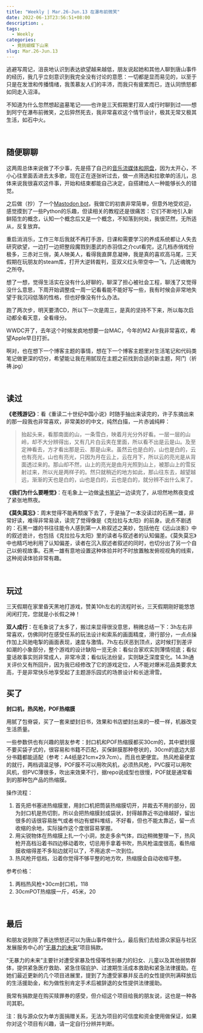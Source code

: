 ```yaml
---
title: "Weekly | Mar.26-Jun.13 在瀑布前微笑"
date: 2022-06-13T23:56:51+08:00
description: 。
tags:
  - Weekly
categories:
  - 竟挑蝴蝶下山来
slug: Mar.26-Jun.13
---
```




逃避写周记，沮丧地认识到表达欲望越来越低，朋友说起她和其他人聊到唐山事件的经历，我几乎立刻意识到我完全没有讨论的意愿：一切都是显而易见的，以至于只是在发泄和传播情绪，我羡慕友人们的丰沛，而我只有疲累而已，连认同愤怒都如同走入沼泽。

不知道为什么忽然想起盗墓笔记——也许是三天假期里打双人成行时聊到过——想到阿宁在瀑布前微笑，之后猝然死去，我非常喜欢这个情节设计，极其无常又极其生活，如石中火。

<br>



## 随便聊聊

这两周总体来说做了不少事，先是搭了自己的[音乐流媒体和网盘](https://mantyke.icu/2022/cloudreve-navidrome/)，因为太开心，不小心往里面丢进去太多歌，现在正在逐张听过去，做一点筛选和拉歌单的活儿，总体来说我很喜欢这件事，开始和结束都能自己决定，自搭建给人一种能够长久的错觉。

之后做（抄）了一个[Mastodon bot](https://mantyke.icu/2022/dontworry-bot/)，我做它的初衷非常简单，但意外地受欢迎，感觉摸到了一些Python的乐趣，但读相关的教程还是很痛苦：它们不断地引入新鲜陌生的概念，认知一个概念后又是一个概念，不知落到何处，我很茫然，无所适从，反复放弃。

重启消消乐，工作三年后我就不再打手游，日课和需要学习的养成系统都让人失去研究欲望，一边打一边把整段魔戮到墨武的赤羽信之介cut看完，这几档赤俏戏份极多，三赤对三俏，美人映美人，看得我直屏息凝神，我是真的喜欢高马尾，三天假期在玩朋友的steam库，打开大逆转裁判，亚双义红头带空中一飞，几近魂魄为之所夺。

想了一想，觉得生活实在没有什么好聊的，聊深了担心被社会工程，聊浅了又觉得没什么意思，下周开始调整成一周一记看看能不能好写一些，我有时候会非常地失望于我沉闷低落的性格，但也好像没有什么办法。

跑了两次步，明天要清CD，所以下一次是周三，是真的坚持不下来，所以每次启动都全看天意，全看缘分。

WWDC开了，去年这个时候发疯地想要一台MAC，今年的M2 Air我非常喜欢，希望Apple早日打折。

啊对，也在想下一个博客主题的事情，想在下一个博客主题里对生活笔记和代码类笔记做更深的切分，希望能让我在用腻现在主题之前找到合适的新主题，阿门（祈祷.jpg）

<br>

## 读过

**《老残游记》**：看《重读二十世纪中国小说》时随手抽出来读完的，许子东摘出来的那一段我也非常喜欢，非常美妙的中文，纯然白描，一片赤诚纯粹：  

> 抬起头来，看那南面的山，一条雪白，映着月光分外好看。一层一层的山岭，却不大分辨得出，又有几片白云夹在里面，所以看不出是云是山。及至定神看去，方才看出那是云、那是山来。虽然云也是白的，山也是白的，云也有亮光，山也有亮光，只因为月在云上，云在月下，所以云的亮光是从背面透过来的。那山却不然，山上的亮光是由月光照到山上，被那山上的雪反射过来，所以光是两样子的。然只就稍近的地方如此，那山往东去，越望越远，渐渐的天也是白的，山也是白的，云也是白的，就分辨不出什么来了。  

**《我们为什么要睡觉》**：在毛象上一边做[读书笔记](https://doc.mantyke.icu/#/%E8%AF%BB%E4%B9%A6%E7%AC%94%E8%AE%B0/%E6%88%91%E4%BB%AC%E4%B8%BA%E4%BB%80%E4%B9%88%E8%A6%81%E7%9D%A1%E8%A7%89)一边读完了，从坦然地熬夜变成了紧张地熬夜。

**《莫失莫忘》**：周末觉得不能再颓废下去了，于是抽了一本没读过的石黑一雄，非常好读，难得非常易读，读完了觉得像是《克拉拉与太阳》的前身。说点不剧透的：石黑一雄的书往往能令人感到第一人称叙述之美妙，包括他在《远山淡影》中的叙述诡计，也包括《克拉拉与太阳》里的读者与叙述者的认知偏差。《莫失莫忘》中也精巧地利用了认知偏差，读者在沉入叙述者叙述的同时，也切分出了另一个自己以俯视故事。石黑一雄有意地设置这种体验并时不时放置触发俯视视角的线索，这种阅读体验非常有趣。

<br>

## 玩过

三天假期在家里昏天黑地打游戏，赞美10h左右的流程时长，三天假期刚好能悠悠闲闲打完，您就是小长假之神！

**双人成行**：在毛象说了太多了，搬过来显得很没意思，稍微总结一下：3h左右非常喜欢，仿佛同时在感受任系的玩法设计和索系的画面精度，滑行部分，一点点操作加上风驰电掣的画面表现，速度与激情。7h左右厌恶到顶点，这时候打到差评如潮的小象部分，整个游戏的设计缺陷一览无余：看似合家欢实则薄情彻底；看似童话故事实则非常成人，非常冷漠；看似玩法纷呈，实则缺乏深度变化。14.3h通关评价又有所回升，因为我已经修改了它的游戏定位，人不能对爆米花品类要求太高，于是非常快乐地享受起了主题游乐园式的场景设计和长途滑雪。



## 买了

**封口机，热风枪，POF热缩膜**

用腻了包脊袋，买了一套来塑封旧书，效果和书店塑封出来的一模一样，机器改变生活质量。

一些参数供也有兴趣的朋友参考：封口机和POF热缩膜都买30cm的，其中塑封膜不要买袋子式的，很容易和书籍不匹配，买保鲜膜那种卷状的，30cm的底边大部分书籍都能适配（参考：A4纸是21cm×29.7cm）。而且也更便宜。
热风枪最便宜的就行，两档调温足够，POF膜不可以用吹风机，必须热风枪，PVC膜可以用吹风机，但PVC薄很多，吹出来效果不行，据repo说成型也很慢，POF就是通常看到的那种包产品的热缩膜。

操作流程：

1. 首先把书塞进热缩膜里，用封口机把筒装热缩膜切开，并裁去不用的部分，因为封口机是热切割，所以会把热缩膜封成袋状，封得越靠近书边缘越好，留出很多的话很容易胀气或者书边有塑料堆结，不好看，但也不能太靠近，留一点收缩的余地，实际操作这个度很容易掌握。
2. 用尖锐物体在热缩膜上扎一个小洞，放走多余气体，四边稍微整理一下，热风枪开高档沿着书四边移动着吹，切忌用手拿着书吹，热风枪温度很高，看热缩膜收缩得差不多贴边就可以了，不用追求一次到位。
3. 热风枪开低档，沿着你觉得不够平整的地方吹，热缩膜会自动收缩平整。

参考价格：

1. 两档热风枪+30cm封口机，118
2. 30cmPOT热缩膜一斤，45米，20

<br>

## 最后

和朋友说到除了表达愤怒还可以为唐山事件做什么，最后我们去给源众家庭与社区发展服务中心的“[无暴力的未来](https://gongyi.qq.com/succor/detail.htm?id=19974#/)”项目捐款。

“无暴力的未来”主要针对遭受家暴及性侵等性别暴力的妇女、儿童以及其他弱势群体，提供紧急医疗救助、紧急住宿庇护、过渡期生活成本救助和紧急法律援助。在她们最近更新的几个项目进展里，提到了为遭受家暴并反击的女性提供刑满释放后的生活援助金，和为做性别肯定手术后被辞退的女性提供法律援助。

我常有捐款是在购买赎罪券的感受，但介绍这个项目给我的朋友说，这也是一种各司其职。

注：我与源众仅为单方面捐赠关系，无法为项目的可信度和资金使用做保证，如果你对这个项目有兴趣，请一定自行分辨并判断。

